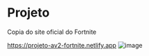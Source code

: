 # Projeto 

Copia do site oficial do Fortnite

https://projeto-av2-fortnite.netlify.app
![image](https://github.com/ArrozDoce007/projeto-AV2/assets/143344186/63c7d2c1-663c-400b-bfcb-63788a824ae4)

